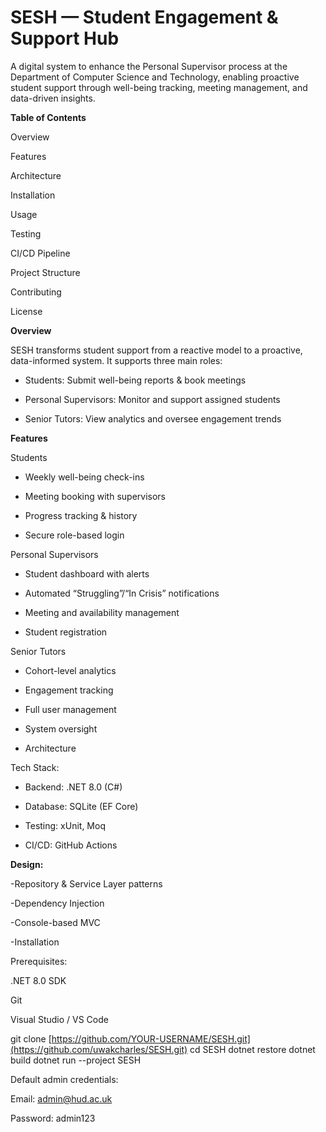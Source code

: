 # SESH — Student Engagement & Support Hub

A digital system to enhance the Personal Supervisor process at the Department of Computer Science and Technology, enabling proactive student support through well-being tracking, meeting management, and data-driven insights.

**Table of Contents**

Overview

Features

Architecture

Installation

Usage

Testing

CI/CD Pipeline

Project Structure

Contributing

License

**Overview**

SESH transforms student support from a reactive model to a proactive, data-informed system.
It supports three main roles:

- Students: Submit well-being reports & book meetings

- Personal Supervisors: Monitor and support assigned students

- Senior Tutors: View analytics and oversee engagement trends

**Features**

Students

- Weekly well-being check-ins

- Meeting booking with supervisors

- Progress tracking & history

- Secure role-based login

Personal Supervisors

- Student dashboard with alerts

- Automated “Struggling”/“In Crisis” notifications

- Meeting and availability management

- Student registration

Senior Tutors

- Cohort-level analytics

- Engagement tracking

- Full user management

- System oversight

- Architecture

Tech Stack:

- Backend: .NET 8.0 (C#)

- Database: SQLite (EF Core)

- Testing: xUnit, Moq

- CI/CD: GitHub Actions

**Design:**

-Repository & Service Layer patterns

-Dependency Injection

-Console-based MVC

-Installation

Prerequisites:

.NET 8.0 SDK

Git

Visual Studio / VS Code

git clone [https://github.com/YOUR-USERNAME/SESH.git](https://github.com/uwakcharles/SESH.git)
cd SESH
dotnet restore
dotnet build
dotnet run --project SESH


Default admin credentials:

Email: admin@hud.ac.uk

Password: admin123
